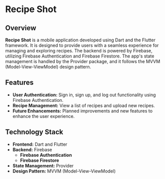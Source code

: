 # Recipe Shot

## Overview

**Recipe Shot** is a mobile application developed using Dart and the Flutter framework. It is designed to provide users with a seamless experience for managing and exploring recipes. The backend is powered by Firebase, utilizing Firebase Authentication and Firebase Firestore. The app's state management is handled by the Provider package, and it follows the MVVM (Model-View-ViewModel) design pattern.

## Features

- **User Authentication:** Sign in, sign up, and log out functionality using Firebase Authentication.
- **Recipe Management:** View a list of recipes and upload new recipes.
- **Future Enhancements:** Planned improvements and new features to enhance the user experience.

## Technology Stack

- **Frontend:** Dart and Flutter
- **Backend:** Firebase
  - **Firebase Authentication**
  - **Firebase Firestore**
- **State Management:** Provider
- **Design Pattern:** MVVM (Model-View-ViewModel)